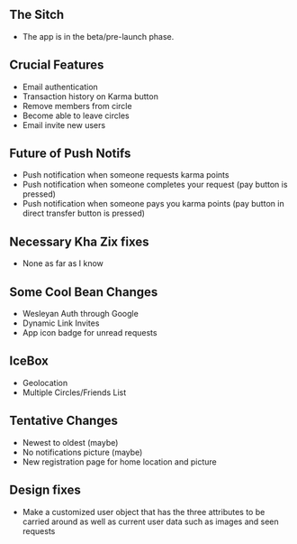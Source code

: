 ## The Sitch ##
* The app is in the beta/pre-launch phase.

## Crucial Features ##
* Email authentication
* Transaction history on Karma button
* Remove members from circle
* Become able to leave circles
* Email invite new users

## Future of Push Notifs ##
* Push notification when someone requests karma points
* Push notification when someone completes your request (pay button is pressed)
* Push notification when someone pays you karma points (pay button in direct transfer button is pressed)

## Necessary Kha Zix fixes ##
* None as far as I know

## Some Cool Bean Changes ##
* Wesleyan Auth through Google
* Dynamic Link Invites
* App icon badge for unread requests

## IceBox ##
* Geolocation
* Multiple Circles/Friends List

## Tentative Changes ##
* Newest to oldest (maybe)
* No notifications picture (maybe)
* New registration page for home location and picture

## Design fixes ##
* Make a customized user object that has the three attributes to be carried around as well as current user data such as images and seen requests

